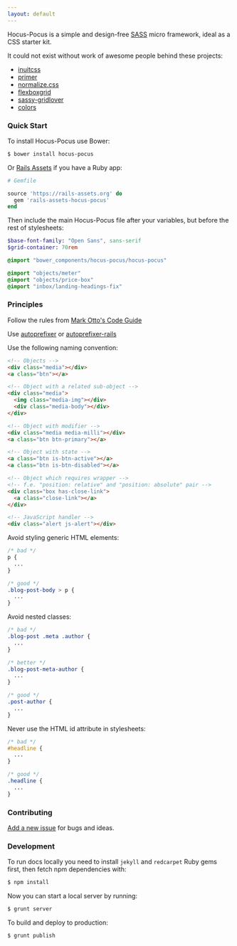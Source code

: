 ```yaml
---
layout: default
---
```


Hocus-Pocus is a simple and design-free [SASS](http://sass-lang.com)
micro framework, ideal as a CSS starter kit.

It could not exist without work of awesome people behind these projects:

* [inuitcss](https://github.com/inuitcss)
* [primer](https://github.com/primer/primer)
* [normalize.css](https://github.com/necolas/normalize.css)
* [flexboxgrid](https://github.com/kristoferjoseph/flexboxgrid)
* [sassy-gridlover](https://github.com/hiulit/Sassy-Gridlover)
* [colors](https://github.com/mrmrs/colors)

### Quick Start

To install Hocus-Pocus use Bower:

```sh
$ bower install hocus-pocus
```

Or [Rails Assets](https://rails-assets.org) if you have a Ruby app:

```ruby
# Gemfile

source 'https://rails-assets.org' do
  gem 'rails-assets-hocus-pocus'
end
```

Then include the main Hocus-Pocus file after your variables, but before
the rest of stylesheets:

```sass
$base-font-family: "Open Sans", sans-serif
$grid-container: 70rem

@import "bower_components/hocus-pocus/hocus-pocus"

@import "objects/meter"
@import "objects/price-box"
@import "inbox/landing-headings-fix"
```

### Principles

Follow the rules from [Mark Otto's Code Guide](http://codeguide.co/#css)

Use [autoprefixer](https://github.com/postcss/autoprefixer) or [autoprefixer-rails](https://github.com/ai/autoprefixer-rails)

Use the following naming convention:

```html
<!-- Objects -->
<div class="media"></div>
<a class="btn"></a>

<!-- Object with a related sub-object -->
<div class="media">
  <img class="media-img"></div>
  <div class="media-body"></div>
</div>

<!-- Object with modifier -->
<div class="media media-milli"></div>
<a class="btn btn-primary"></a>

<!-- Object with state -->
<a class="btn is-btn-active"></a>
<a class="btn is-btn-disabled"></a>

<!-- Object which requires wrapper -->
<!-- f.e. "position: relative" and "position: absolute" pair -->
<div class="box has-close-link">
  <a class="close-link"></a>
</div>

<!-- JavaScript handler -->
<div class="alert js-alert"></div>
```

Avoid styling generic HTML elements:

```css
/* bad */
p {
  ...
}

/* good */
.blog-post-body > p {
  ...
}
```

Avoid nested classes:

```css
/* bad */
.blog-post .meta .author {
  ...
}

/* better */
.blog-post-meta-author {
  ...
}

/* good */
.post-author {
  ...
}
```

Never use the HTML id attribute in stylesheets:

```css
/* bad */
#headline {
  ...
}

/* good */
.headline {
  ...
}
```

### Contributing

[Add a new issue](https://github.com/bkzl/hocus-pocus/issues)
for bugs and ideas.

### Development

To run docs locally you need to install `jekyll` and `redcarpet` Ruby gems
first, then fetch npm dependencies with:

```sh
$ npm install
```

Now you can start a local server by running:

```sh
$ grunt server
```

To build and deploy to production:

```sh
$ grunt publish
```
